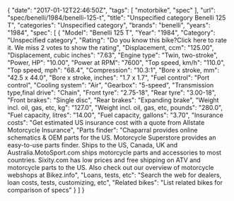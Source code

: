 {
    "date": "2017-01-12T22:46:50Z",
    "tags": [
        "motorbike",
        "spec"
    ],
    "url": "spec\/benelli\/1984\/benelli-125-t",
    "title": "Unspecified category Benelli 125 T",
    "categories": "Unspecified category",
    "brands": "benelli",
    "years": "1984",
    "spec": [
        {
            "Model": "Benelli 125 T",
            "Year": "1984",
            "Category": "Unspecified category",
            "Rating": "Do you know this bike?Click here to rate it. We miss 2 votes to show the rating",
            "Displacement, ccm": "125.00",
            "Displacement, cubic inches": "7.63",
            "Engine type": "Twin, two-stroke",
            "Power, HP": "10.00",
            "Power at RPM": "7600",
            "Top speed, km\/h": "110.0",
            "Top speed, mph": "68.4",
            "Compression": "10.3:1",
            "Bore x stroke, mm": "42.5 x 44.0",
            "Bore x stroke, inches": "1.7 x 1.7",
            "Fuel control": "Port control",
            "Cooling system": "Air",
            "Gearbox": "5-speed",
            "Transmission type,final drive": "Chain",
            "Front tyre": "2.75-18",
            "Rear tyre": "3.00-18",
            "Front brakes": "Single disc",
            "Rear brakes": "Expanding brake",
            "Weight incl. oil, gas, etc, kg": "127.0",
            "Weight incl. oil, gas, etc, pounds": "280.0",
            "Fuel capacity, litres": "14.00",
            "Fuel capacity, gallons": "3.70",
            "Insurance costs": "Get estimated US insurance cost with a quote from Allstate Motorcycle Insurance",
            "Parts finder": "Chaparral provides online schematics & OEM parts for the US.   Motorcycle Superstore provides an easy-to-use parts finder. Ships to the US, Canada, UK and Australia.MotoSport.com ships motorcycle parts and accessories to most countries.    Sixity.com has low prices and free shipping on ATV and motorcycle parts to the US. Also check out our overview of motorcycle webshops at Bikez.info",
            "Loans, tests, etc": "Search the web for dealers, loan costs, tests, customizing, etc",
            "Related bikes": "List related bikes for comparison of specs"
        }
    ]
}